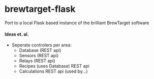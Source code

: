 # brewtarget-flask
Port to a local Flask based instance of the brilliant BrewTarget software

#### Ideas et. al.
-   Seperate controlers per area:
    -   Database (REST api)
    -   Sensors (REST api)
    -   Relays (REST api)
    -   Recipes (uses Database) REST api
    -   Calculations REST api (used by...)
